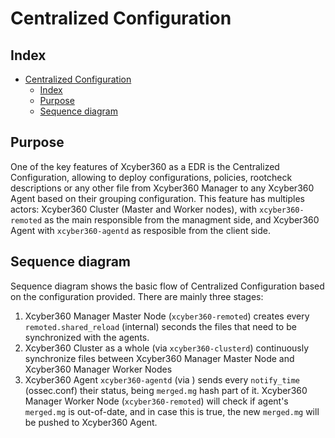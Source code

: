 

# Centralized Configuration
## Index
- [Centralized Configuration](#centralized-configuration)
  - [Index](#index)
  - [Purpose](#purpose)
  - [Sequence diagram](#sequence-diagram)

## Purpose

One of the key features of Xcyber360 as a EDR is the Centralized Configuration, allowing to deploy configurations, policies, rootcheck descriptions or any other file from Xcyber360 Manager to any Xcyber360 Agent based on their grouping configuration. This feature has multiples actors: Xcyber360 Cluster (Master and Worker nodes), with `xcyber360-remoted` as the main responsible from the managment side, and Xcyber360 Agent with `xcyber360-agentd` as resposible from the client side.


## Sequence diagram
Sequence diagram shows the basic flow of Centralized Configuration based on the configuration provided. There are mainly three stages:
1. Xcyber360 Manager Master Node (`xcyber360-remoted`) creates every `remoted.shared_reload` (internal) seconds the files that need to be synchronized with the agents.
2. Xcyber360 Cluster as a whole (via `xcyber360-clusterd`) continuously synchronize files between Xcyber360 Manager Master Node and Xcyber360 Manager Worker Nodes
3. Xcyber360 Agent `xcyber360-agentd` (via ) sends every `notify_time` (ossec.conf) their status, being `merged.mg` hash part of it. Xcyber360 Manager Worker Node (`xcyber360-remoted`) will check if agent's `merged.mg` is out-of-date, and in case this is true, the new `merged.mg` will be pushed to Xcyber360 Agent.